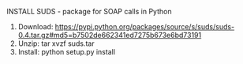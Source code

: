 INSTALL SUDS - package for SOAP calls in Python
1. Download: https://pypi.python.org/packages/source/s/suds/suds-0.4.tar.gz#md5=b7502de662341ed7275b673e6bd73191
2. Unzip: tar xvzf suds.tar
3. Install: python setup.py install
